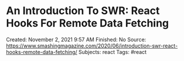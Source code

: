 # An Introduction To SWR: React Hooks For Remote Data Fetching

Created: November 2, 2021 9:57 AM
Finished: No
Source: https://www.smashingmagazine.com/2020/06/introduction-swr-react-hooks-remote-data-fetching/
Subjects: react
Tags: #react